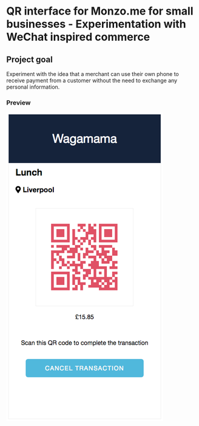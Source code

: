 # QR interface for Monzo.me for small businesses - Experimentation with WeChat inspired commerce
## Project goal
Experiment with the idea that a merchant can use their own phone to receive payment from a customer without the need to exchange any personal information.

### Preview
<img src="image/app_concept.png">